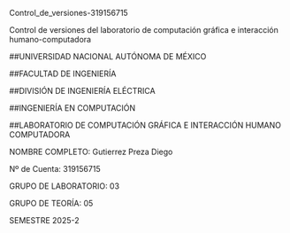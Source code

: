 Control_de_versiones-319156715

Control de versiones del laboratorio de computación gráfica e interacción humano-computadora

##UNIVERSIDAD NACIONAL AUTÓNOMA DE MÉXICO

##FACULTAD DE INGENIERÍA

##DIVISIÓN DE INGENIERÍA ELÉCTRICA

##INGENIERÍA EN COMPUTACIÓN

##LABORATORIO DE COMPUTACIÓN GRÁFICA E INTERACCIÓN HUMANO COMPUTADORA

NOMBRE COMPLETO: Gutierrez Preza Diego

Nº de Cuenta: 319156715

GRUPO DE LABORATORIO: 03

GRUPO DE TEORÍA: 05

SEMESTRE 2025-2
